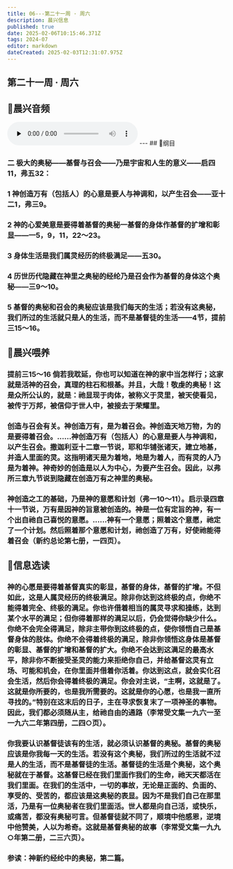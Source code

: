 ```yaml
---
title: 06---第二十一周 · 周六
description: 晨兴信息
published: true
date: 2025-02-06T10:15:46.371Z
tags: 2024-07
editor: markdown
dateCreated: 2025-02-03T12:31:07.975Z
---
```


## 第二十一周 · 周六

## 🎵晨兴音频
<audio id="audio" controls="" preload="none">
      <source id="mp3" src="/2024-07/week21/week21day6.mp3">
</audio>
---
## 📖纲目

### 二	极大的奥秘——基督与召会——乃是宇宙和人生的意义——启四11，弗五32：

### 1	神创造万有（包括人）的心意是要人与神调和，以产生召会——亚十二1，弗三9。

### 2	神的心爱美意是要得着基督的奥秘一基督的身体作基督的扩增和彰显——一5，9，11，22～23。

### 3	身体生活是我们属灵经历的终极满足——五30。

### 4	历世历代隐藏在神里之奥秘的经纶乃是召会作为基督的身体这个奥秘——三9～10。

### 5	基督的奥秘和召会的奥秘应该是我们每天的生活；若没有这奥秘，我们所过的生活就只是人的生活，而不是基督徒的生活——4节，提前三15～16。

## 📖晨兴喂养

### **提前三15～16**    **倘若我耽延，你也可以知道在神的家中当怎样行；这家就是活神的召会，真理的柱石和根基。并且，大哉！敬虔的奥秘！这是众所公认的，就是：祂显现于肉体，被称义于灵里，被天使看见，被传于万邦，被信仰于世人中，被接去于荣耀里。**

### 创造与召会有关。神创造万有，是为着召会。神创造天地万物，为的是要得着召会。……神创造万有（包括人）的心意是要人与神调和，以产生召会。撒迦利亚十二章一节说，耶和华铺张诸天，建立地基，并造人里面的灵。这指明诸天是为着地，地是为着人，而有灵的人乃是为着神。神奇妙的创造是以人为中心，为要产生召会。因此，以弗所三章九节说到隐藏在创造万有之神里的奥秘。

### 神创造之工的基础，乃是神的意愿和计划（弗一10～11）。启示录四章十一节说，万有是因神的旨意被创造的。神是一位有定旨的神，有一个出自祂自己喜悦的意愿。……神有一个意愿；照着这个意愿，祂定了一个计划。然后照着那个意愿和计划，祂创造了万有，好使祂能得着召会（新约总论第七册，一四页）。

## 📖信息选读

### 神的心愿是要得着基督真实的彰显，基督的身体，基督的扩增。不但如此，这是人属灵经历的终极满足。除非你达到这终极的点，你绝不能得着完全、终极的满足。你也许借着相当的属灵寻求和操练，达到某个水平的满足；但你得着那样的满足以后，仍会觉得你缺少什么。你绝不会完全得满足，除非主带你到这终极的点，使你领悟自己是基督身体的肢体。你绝不会得着终极的满足，除非你领悟这身体是基督的彰显、基督的扩增和基督的扩大。你绝不会达到这满足的最高水平，除非你不断接受圣灵的能力来拒绝你自己，并给基督这灵有立场、可能和机会，在你里面并借着你活着。你达到这点，就会实化召会生活，然后你会得着终极的满足。你会对主说，“主啊，这就是了。这就是你所要的，也是我所需要的。这就是你的心愿，也是我一直所寻找的。”特别在这末后的日子，主在寻求恢复末了一项神圣的事物。因此，我们都必须随从主，给祂自由的通路（李常受文集一九六一至一九六二年第四册，二四○页）。

### 你我要认识基督徒该有的生活，就必须认识基督的奥秘。基督的奥秘应该是你我每一天的生活。若没有这个奥秘，我们所过的生活就不过是人的生活，而不是基督徒的生活。基督徒的生活是个奥秘，这个奥秘就在于基督。这基督已经在我们里面作我们的生命，祂天天都活在我们里面。在我们的生活中，一切的事故，无论是正面的、负面的、享受的、受苦的，都应该是这奥秘的表显。因为不是我们自己在那里活，乃是有一位奥秘者在我们里面活。世人都是向自己活，或快乐，或痛苦，都没有奥秘可言。但基督徒就不同了，顺境中他感恩，逆境中他赞美，人以为希奇。这就是基督奥秘的故事（李常受文集一九九○年第二册，二三六页）。

### 参读：神新约经纶中的奥秘，第二篇。

<!-- Google tag (gtag.js) -->

<script async src="https://www.googletagmanager.com/gtag/js?id=G-1P8709Z16T"></script>

<script>


 window.dataLayer = window.dataLayer || [];

 function gtag(){dataLayer.push(arguments);}

 gtag('js', new Date());



 gtag('config', 'G-1P8709Z16T');

</script>